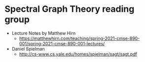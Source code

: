 # Spectral Graph Theory reading group

- Lecture Notes by Matthew Hirn
  - https://matthewhirn.com/teaching/spring-2021-cmse-890-001/spring-2021-cmse-890-001-lectures/
- Daniel Spielman
  - http://cs-www.cs.yale.edu/homes/spielman/sagt/sagt.pdf
